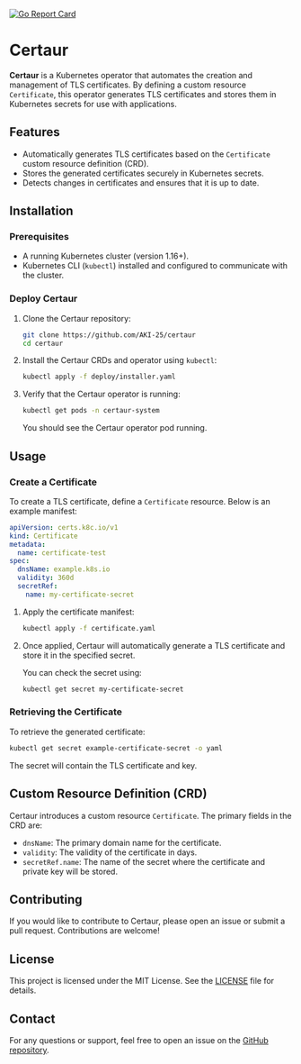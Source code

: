 [![Go Report Card](https://goreportcard.com/badge/github.com/AKI-25/certaur)](https://goreportcard.com/report/github.com/AKI-25/certaur)
# Certaur

**Certaur** is a Kubernetes operator that automates the creation and management of TLS certificates. By defining a custom resource `Certificate`, this operator generates TLS certificates and stores them in Kubernetes secrets for use with applications.

## Features

- Automatically generates TLS certificates based on the `Certificate` custom resource definition (CRD).
- Stores the generated certificates securely in Kubernetes secrets.
- Detects changes in certificates and ensures that it is up to date.

## Installation

### Prerequisites

- A running Kubernetes cluster (version 1.16+).
- Kubernetes CLI (`kubectl`) installed and configured to communicate with the cluster.

### Deploy Certaur

1. Clone the Certaur repository:

   ```bash
   git clone https://github.com/AKI-25/certaur
   cd certaur
   ```

2. Install the Certaur CRDs and operator using `kubectl`:

   ```bash
   kubectl apply -f deploy/installer.yaml
   ```

3. Verify that the Certaur operator is running:

   ```bash
   kubectl get pods -n certaur-system
   ```

   You should see the Certaur operator pod running.

## Usage

### Create a Certificate

To create a TLS certificate, define a `Certificate` resource. Below is an example manifest:

```yaml
apiVersion: certs.k8c.io/v1
kind: Certificate
metadata:
  name: certificate-test
spec:
  dnsName: example.k8s.io
  validity: 360d
  secretRef:
    name: my-certificate-secret
```

1. Apply the certificate manifest:

   ```bash
   kubectl apply -f certificate.yaml
   ```

2. Once applied, Certaur will automatically generate a TLS certificate and store it in the specified secret.

   You can check the secret using:

   ```bash
   kubectl get secret my-certificate-secret
   ```

### Retrieving the Certificate

To retrieve the generated certificate:

```bash
kubectl get secret example-certificate-secret -o yaml
```

The secret will contain the TLS certificate and key.

## Custom Resource Definition (CRD)

Certaur introduces a custom resource `Certificate`. The primary fields in the CRD are:

- `dnsName`: The primary domain name for the certificate.
- `validity`: The validity of the certificate in days.
- `secretRef.name`: The name of the secret where the certificate and private key will be stored.

## Contributing

If you would like to contribute to Certaur, please open an issue or submit a pull request. Contributions are welcome!

## License

This project is licensed under the MIT License. See the [LICENSE](LICENSE) file for details.

## Contact

For any questions or support, feel free to open an issue on the [GitHub repository](https://github.com/AKI-25/certaur/issues).